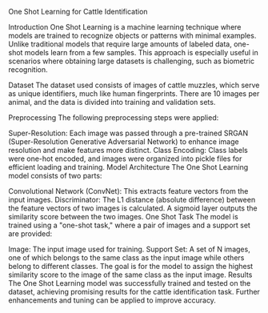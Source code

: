 One Shot Learning for Cattle Identification

Introduction
One Shot Learning is a machine learning technique where models are trained to recognize objects or patterns with minimal examples. Unlike traditional models that require large amounts of labeled data, one-shot models learn from a few samples. This approach is especially useful in scenarios where obtaining large datasets is challenging, such as biometric recognition.

Dataset
The dataset used consists of images of cattle muzzles, which serve as unique identifiers, much like human fingerprints. There are 10 images per animal, and the data is divided into training and validation sets.

Preprocessing
The following preprocessing steps were applied:

Super-Resolution: Each image was passed through a pre-trained SRGAN (Super-Resolution Generative Adversarial Network) to enhance image resolution and make features more distinct.
Class Encoding: Class labels were one-hot encoded, and images were organized into pickle files for efficient loading and training.
Model Architecture
The One Shot Learning model consists of two parts:

Convolutional Network (ConvNet): This extracts feature vectors from the input images.
Discriminator: The L1 distance (absolute difference) between the feature vectors of two images is calculated. A sigmoid layer outputs the similarity score between the two images.
One Shot Task
The model is trained using a "one-shot task," where a pair of images and a support set are provided:

Image: The input image used for training.
Support Set: A set of N images, one of which belongs to the same class as the input image while others belong to different classes. The goal is for the model to assign the highest similarity score to the image of the same class as the input image.
Results
The One Shot Learning model was successfully trained and tested on the dataset, achieving promising results for the cattle identification task. Further enhancements and tuning can be applied to improve accuracy.
